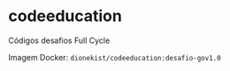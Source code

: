 # codeeducation
Códigos desafios Full Cycle

Imagem Docker: `dionekist/codeeducation:desafio-gov1.0`
